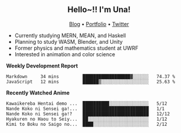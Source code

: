 <h2 align="center">
  Hello~!! I'm Una!
</h2>

<p align="center">
  <a href="https://anarchy.website/">Blog</a> &bull;
  <a href="https://una-ada.github.io/">Portfolio</a> &bull;
  <a href="https://twitter.com/xn__z7x">Twitter</a>
</p>

- Currently studying MERN, MEAN, and Haskell
- Planning to study WASM, Blender, and Unity
- Former physics and mathematics student at UWRF
- Interested in animation and color science

**Weekly Development Report**

<!--START_SECTION:waka-->

```text
Markdown     34 mins         ██████████████████▓░░░░░░   74.37 %
JavaScript   12 mins         ██████▒░░░░░░░░░░░░░░░░░░   25.63 %
```

<!--END_SECTION:waka-->

**Recently Watched Anime**

<!-- RECENT-ANIME:START -->

    Kawaikereba Hentai demo ...  ██████████░░░░░░░░░░░░░░░   5/12
    Nande Koko ni Sensei ga!...  █████████████████████████   1/1
    Nande Koko ni Sensei ga!?    █████████████████████████   12/12
    Hyakuren no Haou to Seiy...  ██░░░░░░░░░░░░░░░░░░░░░░░   1/12
    Kimi to Boku no Saigo no...  ████░░░░░░░░░░░░░░░░░░░░░   2/12
<!-- RECENT-ANIME:END -->

